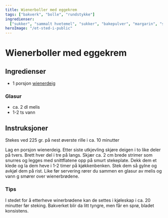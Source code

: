```yaml
---
title: Wienerboller med eggekrem
tags: ["bakverk", "bolle", "rundstykke"]
ingredienser:
  ["sukker", "sammalt hvetemel", "sukker", "bakepulver", "margarin", "sur melk"]
heroImage: "/et-sted-i-public"
---
```


# Wienerboller med eggekrem

## Ingredienser

- 1 porsjon [wienerdeig](./wienerdeig)

### Glasur

- ca. 2 dl melis
- 1-2 ts vann

## Instruksjoner

Stekes ved 225 gr. på nest øverste rille i ca. 10 minutter

Lag en porsjon wienerdeig. Etter siste utkjevling skjøre deigen i to like deler på tvers. Brett hver del i tre på langs. Skjær ca. 2 cm brede strimer som snurres og legges med snittflatene opp på smurt stekeplate. Dekk dem et klede og la dem heve i 1-2 timer på kjøkkenbenken. Stek dem så gylne og avkjøl dem på rist. Like før servering rører du sammen en glasur av melis og vann g smører over wienerbrødene.

### Tips

I stedet for å etterheve winerbrødene kan de settes i kjøleskap i ca. 20 minutter før steking. Bakverket blir da litt tyngre, men får en sprø, bladet konsistens.
